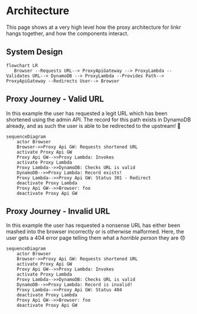 # Architecture

This page shows at a very high level how the proxy architecture for linkr hangs together, and how the components interact.

## System Design

```mermaid
flowchart LR
   Browser --Requests URL--> ProxyApiGateway --> ProxyLambda --Validates URL--> DynamoDB --> ProxyLambda --Provides Path--> ProxyApiGateway --Redirects User--> Browser
```

## Proxy Journey - Valid URL

In this example the user has requested a legit URL which has been shortened using the admin API. The record for this path exists in DynamoDB already, and as such the user is able to be redirected to the upstream! 🚀

```mermaid
sequenceDiagram
    actor Browser
    Browser->>Proxy Api GW: Requests shortened URL
    activate Proxy Api GW
    Proxy Api GW-->>Proxy Lambda: Invokes
    activate Proxy Lambda
    Proxy Lambda-->>DynamoDB: Checks URL is valid
    DynamoDB-->>Proxy Lambda: Record exists!
    Proxy Lambda-->>Proxy Api GW: Status 301 - Redirect
    deactivate Proxy Lambda
    Proxy Api GW-->>Browser: foo
    deactivate Proxy Api GW
```

## Proxy Journey - Invalid URL

In this example the user has requested a nonsense URL has either been mashed into the browser incorrectly or is otherwise malformed. Here, the user gets a 404 error page telling them what a _horrible person_ they are 😞

```mermaid
sequenceDiagram
    actor Browser
    Browser->>Proxy Api GW: Requests shortened URL
    activate Proxy Api GW
    Proxy Api GW-->>Proxy Lambda: Invokes
    activate Proxy Lambda
    Proxy Lambda-->>DynamoDB: Checks URL is valid
    DynamoDB-->>Proxy Lambda: Record is invalid!
    Proxy Lambda-->>Proxy Api GW: Status 404
    deactivate Proxy Lambda
    Proxy Api GW-->>Browser: foo
    deactivate Proxy Api GW
```

